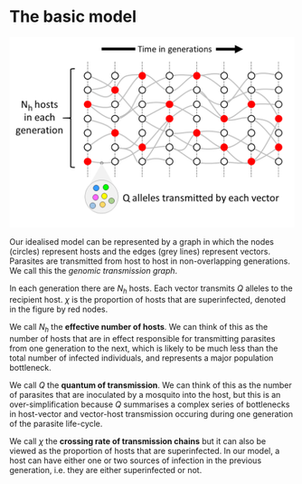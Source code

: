 # The basic model

![idealised-tg](idealised-tg.png)

Our idealised model can be represented by a graph in which the nodes (circles) represent hosts and the edges (grey lines) represent vectors.  Parasites are transmitted from host to host in non-overlapping generations. We call this the *genomic transmission graph*.

In each generation there are $N_h$ hosts. Each vector transmits $Q$ alleles to the recipient host.  $\chi$ is the proportion of hosts that are superinfected, denoted in the figure by red nodes.

We call $N_h$ the **effective number of hosts**.  We can think of this as the number of hosts that are in effect responsible for transmitting parasites from one generation to the next, which is likely to be much less than the total number of infected individuals, and represents a major population bottleneck.

We call $Q$ the **quantum of transmission**.  We can think of this as the number of parasites that are inoculated by a mosquito into the host, but this is an over-simplification because $Q$ summarises a complex series of bottlenecks in host-vector and vector-host transmission occuring during one generation of the parasite life-cycle.

We call $\chi$ the **crossing rate of transmission chains** but it can also be viewed as the proportion of hosts that are superinfected.  In our model, a host can have either one or two sources of infection in the previous generation, i.e. they are either superinfected or not.